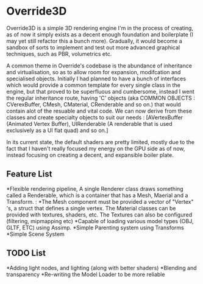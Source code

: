 # Override3D
Override3D is a simple 3D rendering engine I'm in the process of creating, as of now it simply exists as a decent enough foundation and boilerplate (I may yet still refactor this a bunch more). Gradually, it would become a sandbox of sorts to implement and test out more advanced graphical techniques, such as PBR, volumetrics etc.

A common theme in Override's codebase is the abundance of inheritance and virtualisation, so as to allow room for expansion, modifcation and specialised objects. Initially I had planned to have a bunch of interfaces which would provide a common template for every single class in the engine, but that proved to be superfluous and cumbersome, instead I went the regular inheritance route, having 'C' objects (aka COMMON OBJECTS : CVerexBuffer, CMesh, CMaterial, CRenderable and so on.) that would contain alot of the resuable and vital code. We can now derive from these classes and create specialty objects to suit our needs : [AVertexBuffer (Animated Vertex Buffer), UIRenderable (A renderable that is used exclusively as a UI flat quad) and so on.]

In its current state, the default shaders are pretty limited, mostly due to the fact that I haven't really focused my energy on the GPU side as of now, instead focusing on creating a decent, and expansible boiler plate.

Feature List 
------
*Flexible rendering pipeline, A single Renderer class draws something called a Renderable, which is a container that has a Mesh, Maerial and a Transform. :
*The Mesh component must be provided a vector of "Vertex" 's, a struct that defines a single vertex. The Material classes can be provided with textures, shaders, etc. The Textures can also be configured (filtering, mipmapping etc)
*Capable of loading various model types (OBJ, GLTF, ETC) using Assimp.
*Simple Parenting system using Transforms
*Simple Scene System



TODO List 
------
*Adding light nodes, and lighting (along with better shaders)
*Blending and transparency
*Re-writing the Model Loader to be more reliable



